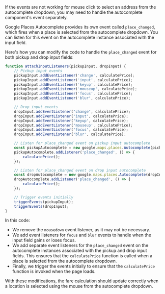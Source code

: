 If the events are not working for mouse click to select an address from the autocomplete dropdown, you may need to handle the autocomplete component's event separately. 

Google Places Autocomplete provides its own event called `place_changed`, which fires when a place is selected from the autocomplete dropdown. You can listen for this event on the autocomplete instance associated with the input field.

Here's how you can modify the code to handle the `place_changed` event for both pickup and drop input fields:

```javascript
function attachInputListeners(pickupInput, dropInput) {
    // Pickup input events
    pickupInput.addEventListener('change', calculatePrice);
    pickupInput.addEventListener('input', calculatePrice);
    pickupInput.addEventListener('keyup', calculatePrice);
    pickupInput.addEventListener('mouseup', calculatePrice);
    pickupInput.addEventListener('focus', calculatePrice);
    pickupInput.addEventListener('blur', calculatePrice);

    // Drop input events
    dropInput.addEventListener('change', calculatePrice);
    dropInput.addEventListener('input', calculatePrice);
    dropInput.addEventListener('keyup', calculatePrice);
    dropInput.addEventListener('mouseup', calculatePrice);
    dropInput.addEventListener('focus', calculatePrice);
    dropInput.addEventListener('blur', calculatePrice);

    // Listen for place_changed event on pickup input autocomplete
    const pickupAutocomplete = new google.maps.places.Autocomplete(pickupInput);
    pickupAutocomplete.addListener('place_changed', () => {
        calculatePrice();
    });

    // Listen for place_changed event on drop input autocomplete
    const dropAutocomplete = new google.maps.places.Autocomplete(dropInput);
    dropAutocomplete.addListener('place_changed', () => {
        calculatePrice();
    });

    // Trigger events initially
    triggerEvents(pickupInput);
    triggerEvents(dropInput);
}
```

In this code:
- We remove the `mousedown` event listener, as it may not be necessary.
- We add event listeners for `focus` and `blur` events to handle when the input field gains or loses focus.
- We add separate event listeners for the `place_changed` event on the autocomplete instances associated with the pickup and drop input fields. This ensures that the `calculatePrice` function is called when a place is selected from the autocomplete dropdown.
- Finally, we trigger the events initially to ensure that the `calculatePrice` function is invoked when the page loads.

With these modifications, the fare calculation should update correctly when a location is selected using the mouse from the autocomplete dropdown.